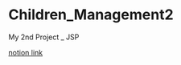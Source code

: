 # Children_Management2
My 2nd Project _ JSP

[notion link](https://zenzn-k.notion.site/JSP-2-7472a225a3f14b1cb287ffec33c446a4)
